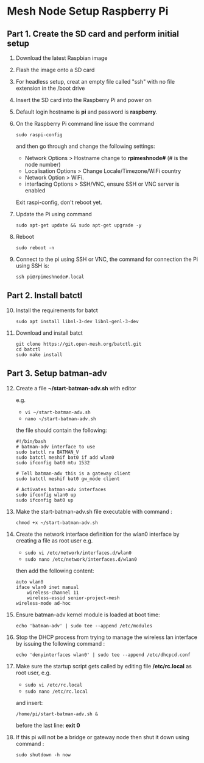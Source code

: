 
# Mesh Node Setup Raspberry Pi

## Part 1. Create the SD card and perform initial setup

1. Download the latest Raspbian image
2. Flash the image onto a SD card
3. For headless setup, creat an empty file called "ssh" with no file extension in the /boot drive
4. Insert the SD card into the Raspberry Pi and power on
5. Default login hostname is **pi** and password is **raspberry**.
6. On the Raspberry Pi command line issue the command

    ```sudo raspi-config```

    and then go through and change the following settings:
    - Network Options > Hostname change to **rpimeshnode#** (# is the node number)
    - Localisation Options > Change Locale/Timezone/WiFi country
    - Network Option > WiFi.
    - interfacing Options > SSH/VNC, ensure SSH or VNC server is enabled

    Exit raspi-config, don't reboot yet.
7. Update the Pi using command

    ```sudo apt-get update && sudo apt-get upgrade -y```
8. Reboot

    ```sudo reboot -n```
9. Connect to the pi using SSH or VNC, the command for connection the Pi using SSH is:

    ```ssh pi@rpimeshnode#.local```

## Part 2. Install batctl

10. Install the requirements for batct

    ```sudo apt install libnl-3-dev libnl-genl-3-dev```
11. Download and install batct

    ```
    git clone https://git.open-mesh.org/batctl.git
    cd batctl
    sudo make install
    ```

## Part 3. Setup batman-adv


12. Create a file **~/start-batman-adv.sh** with editor

    e.g.
    - ```vi ~/start-batman-adv.sh```
    - ```nano ~/start-batman-adv.sh```

    the file should contain the following:

    ```text
    #!/bin/bash
    # batman-adv interface to use
    sudo batctl ra BATMAN_V
    sudo batctl meshif bat0 if add wlan0
    sudo ifconfig bat0 mtu 1532

    # Tell batman-adv this is a gateway client
    sudo batctl meshif bat0 gw_mode client

    # Activates batman-adv interfaces
    sudo ifconfig wlan0 up
    sudo ifconfig bat0 up
    ```

13. Make the start-batman-adv.sh file executable with command :

    ```text
    chmod +x ~/start-batman-adv.sh
    ```

14. Create the network interface definition for the wlan0 interface by creating a file as root user e.g.

    - ```sudo vi /etc/network/interfaces.d/wlan0```
    - ```sudo nano /etc/network/interfaces.d/wlan0```

    then add the following content:

    ```text
    auto wlan0
    iface wlan0 inet manual
    	wireless-channel 11
    	wireless-essid senior-project-mesh
	wireless-mode ad-hoc
    ```

15. Ensure batman-adv kernel module is loaded at boot time:

    ```echo 'batman-adv' | sudo tee --append /etc/modules```

16. Stop the DHCP process from trying to manage the wireless lan interface by issuing the following command :

    ```echo 'denyinterfaces wlan0' | sudo tee --append /etc/dhcpcd.conf```

17. Make sure the startup script gets called by editing file **/etc/rc.local** as root user, e.g.

    - ```sudo vi /etc/rc.local```
    - ```sudo nano /etc/rc.local```

    and insert:

    ```/home/pi/start-batman-adv.sh &```

    before the last line: **exit 0**
18. If this pi will not be a bridge or gateway node then shut it down using command :

    ```sudo shutdown -h now```
